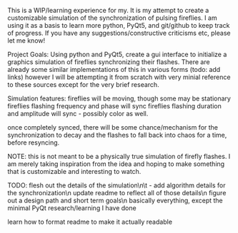 This is a WIP/learning experience for my. It is my attempt to create a customizable simulation of the synchronization of pulsing fireflies. I am using it as a basis to learn more python, PyQt5, and git/github to keep track of progress. If you have any suggestions/constructive criticisms etc, please let me know!

Project Goals:
Using python and PyQt5, create a gui interface to initialize a graphics simulation of fireflies synchronizing their flashes. There are already some similar implementations of this in various forms (todo: add links) however I will be attempting it from scratch with very minial reference to these sources except for the very brief research.

Simulation features:
fireflies will be moving, though some may be stationary
fireflies flashing frequency and phase will sync
fireflies flashing duration and amplitude will sync
	  - possibly color as well.

once completely synced, there will be some chance/mechanism for the synchronization to decay and the flashes to fall back into chaos for a time, before resyncing.

NOTE: this is not meant to be a physically true simulation of firefly flashes. I am merely taking inspiration from the idea and hoping to make something that is customizable and interesting to watch.


TODO:
flesh out the details of the simulation\n\t
      - add algorithm details for the synchronization\n
update readme to reflect all of those details\n
figure out a design path and short term goals\n
basically everything, except the minimal PyQt research/learning I have done


learn how to format readme to make it actually readable